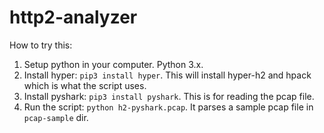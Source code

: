 # http2-analyzer
How to try this:

1. Setup python in your computer. Python 3.x.
2. Install hyper: `pip3 install hyper`. This will install hyper-h2 and hpack which is what the script uses.
3. Install pyshark: `pip3 install pyshark`. This is for reading the pcap file. 
3. Run the script: `python h2-pyshark.pcap`. It parses a sample pcap file in `pcap-sample` dir.